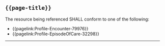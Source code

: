 ## <code>{{page-title}}</code>

The resource being referenced SHALL conform to one of the following:
- {{pagelink:Profile-Encounter-79976}}
- {{pagelink:Profile-EpisodeOfCare-32298}}

---